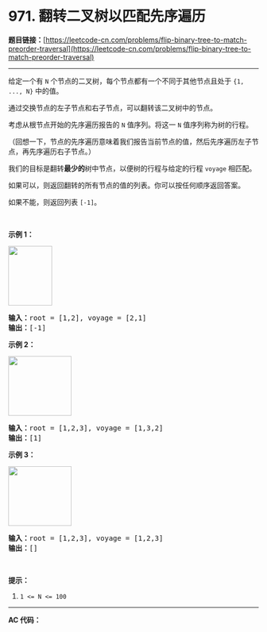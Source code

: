 # 971. 翻转二叉树以匹配先序遍历

**题目链接：**[https://leetcode-cn.com/problems/flip-binary-tree-to-match-preorder-traversal](https://leetcode-cn.com/problems/flip-binary-tree-to-match-preorder-traversal)

---

<div class="content__1Y2H">
 <div class="notranslate">
  <p>给定一个有 <code>N</code> 个节点的二叉树，每个节点都有一个不同于其他节点且处于 <code>{1, ..., N}</code> 中的值。</p> 
  <p>通过交换节点的左子节点和右子节点，可以翻转该二叉树中的节点。</p> 
  <p>考虑从根节点开始的先序遍历报告的 <code>N</code> 值序列。将这一 <code>N</code> 值序列称为树的行程。</p> 
  <p>（回想一下，节点的先序遍历意味着我们报告当前节点的值，然后先序遍历左子节点，再先序遍历右子节点。）</p> 
  <p>我们的目标是翻转<strong>最少的</strong>树中节点，以便树的行程与给定的行程&nbsp;<code>voyage</code>&nbsp;相匹配。&nbsp;</p> 
  <p>如果可以，则返回翻转的所有节点的值的列表。你可以按任何顺序返回答案。</p> 
  <p>如果不能，则返回列表 <code>[-1]</code>。</p> 
  <p>&nbsp;</p> 
  <p><strong>示例 1：</strong></p> 
  <p><strong><img style="height: 120px; width: 88px;" src="https://assets.leetcode-cn.com/aliyun-lc-upload/uploads/2019/01/05/1219-01.png" alt=""></strong></p> 
  <pre class="language-text"><strong>输入：</strong>root = [1,2], voyage = [2,1]
<strong>输出：</strong>[-1]
</pre> 
  <p><strong>示例 2：</strong></p> 
  <p><strong><img style="height: 120px; width: 127px;" src="https://assets.leetcode-cn.com/aliyun-lc-upload/uploads/2019/01/05/1219-02.png" alt=""></strong></p> 
  <pre class="language-text"><strong>输入：</strong>root = [1,2,3], voyage = [1,3,2]
<strong>输出：</strong>[1]
</pre> 
  <p><strong>示例 3：</strong></p> 
  <p><strong><img style="height: 120px; width: 127px;" src="https://assets.leetcode-cn.com/aliyun-lc-upload/uploads/2019/01/05/1219-02.png" alt=""></strong></p> 
  <pre class="language-text"><strong>输入：</strong>root = [1,2,3], voyage = [1,2,3]
<strong>输出：</strong>[]
</pre> 
  <p>&nbsp;</p> 
  <p><strong>提示：</strong></p> 
  <ol> 
   <li><code>1 &lt;= N &lt;= 100</code></li> 
  </ol> 
 </div>
</div>

---

**AC 代码：**

```java

```